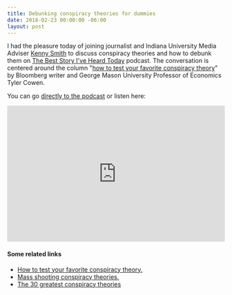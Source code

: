 ```yaml
---
title: Debunking conspiracy theories for dummies
date: 2018-02-23 00:00:00 -06:00
layout: post
---
```


I had the pleasure today of joining journalist and Indiana University Media Adviser [Kenny Smith](http://www.kennysmith.org/) to discuss conspiracy theories and how to debunk them on [The Best Story I've Heard Today](https://beststory.podbean.com/) podcast. The conversation is centered around the column "[how to test your favorite conspiracy theory](https://www.bloomberg.com/view/articles/2018-02-19/aliens-bigfoot-illuminati-do-conspiracy-theories-stand-up)" by Bloomberg writer and George Mason University Professor of Economics Tyler Cowen.

You can go [directly to the podcast](https://beststory.podbean.com/e/the-best-story-ive-heard-today-with-ken-booth/) or listen here:

<iframe src="https://www.podbean.com/media/player/kq57r-8a9c7c?from=site&amp;vjs=1&amp;skin=1&amp;fonts=Helvetica&amp;auto=0&amp;download=0" width="100%" height="315" frameborder="0" scrolling="no" data-name="pb-iframe-player"></iframe>

#### Some related links

- [How to test your favorite conspiracy theory.](https://www.bloomberg.com/view/articles/2018-02-19/aliens-bigfoot-illuminati-do-conspiracy-theories-stand-up)
- [Mass shooting conspiracy theories.](https://www.cnn.com/2018/02/21/us/mass-shootings-conspiracy-theories-trnd/index.html)
- [The 30 greatest conspiracy theories](http://www.telegraph.co.uk/news/newstopics/howaboutthat/3483477/The-30-greatest-conspiracy-theories-part-1.html)
